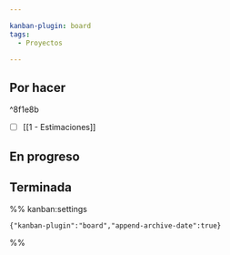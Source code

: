 ```yaml
---

kanban-plugin: board
tags:
  - Proyectos

---
```


## Por hacer

^8f1e8b

- [ ] [[1 - Estimaciones]]


## En progreso



## Terminada





%% kanban:settings
```
{"kanban-plugin":"board","append-archive-date":true}
```
%%